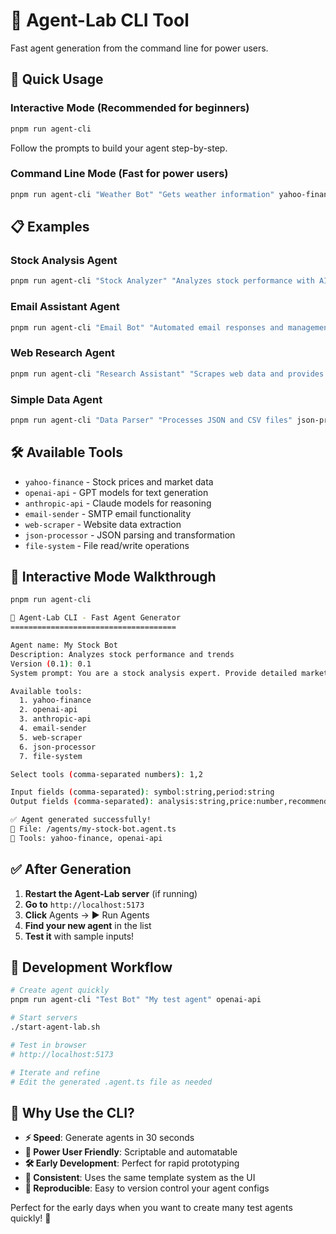 # 🚀 Agent-Lab CLI Tool

Fast agent generation from the command line for power users.

## 🎯 **Quick Usage**

### **Interactive Mode** (Recommended for beginners)
```bash
pnpm run agent-cli
```

Follow the prompts to build your agent step-by-step.

### **Command Line Mode** (Fast for power users)
```bash
pnpm run agent-cli "Weather Bot" "Gets weather information" yahoo-finance openai-api
```

## 📋 **Examples**

### **Stock Analysis Agent**
```bash
pnpm run agent-cli "Stock Analyzer" "Analyzes stock performance with AI insights" yahoo-finance openai-api
```

### **Email Assistant Agent** 
```bash
pnpm run agent-cli "Email Bot" "Automated email responses and management" email-sender anthropic-api
```

### **Web Research Agent**
```bash
pnpm run agent-cli "Research Assistant" "Scrapes web data and provides summaries" web-scraper openai-api json-processor
```

### **Simple Data Agent**
```bash
pnpm run agent-cli "Data Parser" "Processes JSON and CSV files" json-processor file-system
```

## 🛠️ **Available Tools**

- `yahoo-finance` - Stock prices and market data
- `openai-api` - GPT models for text generation  
- `anthropic-api` - Claude models for reasoning
- `email-sender` - SMTP email functionality
- `web-scraper` - Website data extraction
- `json-processor` - JSON parsing and transformation
- `file-system` - File read/write operations

## 🎨 **Interactive Mode Walkthrough**

```bash
pnpm run agent-cli

🧪 Agent-Lab CLI - Fast Agent Generator
=====================================

Agent name: My Stock Bot
Description: Analyzes stock performance and trends
Version (0.1): 0.1
System prompt: You are a stock analysis expert. Provide detailed market insights.

Available tools:
  1. yahoo-finance
  2. openai-api
  3. anthropic-api
  4. email-sender
  5. web-scraper
  6. json-processor
  7. file-system

Select tools (comma-separated numbers): 1,2

Input fields (comma-separated): symbol:string,period:string
Output fields (comma-separated): analysis:string,price:number,recommendation:string

✅ Agent generated successfully!
📁 File: /agents/my-stock-bot.agent.ts
🚀 Tools: yahoo-finance, openai-api
```

## ✅ **After Generation**

1. **Restart the Agent-Lab server** (if running)
2. **Go to** `http://localhost:5173`
3. **Click** Agents → ▶️ Run Agents  
4. **Find your new agent** in the list
5. **Test it** with sample inputs!

## 🔄 **Development Workflow**

```bash
# Create agent quickly
pnpm run agent-cli "Test Bot" "My test agent" openai-api

# Start servers
./start-agent-lab.sh

# Test in browser
# http://localhost:5173

# Iterate and refine
# Edit the generated .agent.ts file as needed
```

## 🎯 **Why Use the CLI?**

- **⚡ Speed**: Generate agents in 30 seconds
- **🔧 Power User Friendly**: Scriptable and automatable  
- **🛠️ Early Development**: Perfect for rapid prototyping
- **📝 Consistent**: Uses the same template system as the UI
- **🔄 Reproducible**: Easy to version control your agent configs

Perfect for the early days when you want to create many test agents quickly! 🚀